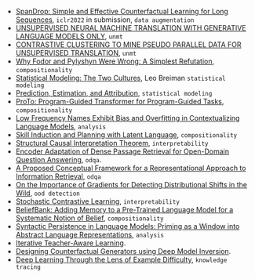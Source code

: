
- [SpanDrop: Simple and Effective Counterfactual Learning for Long Sequences](https://openreview.net/forum?id=zaALYtvbRlH), `iclr2022` in submission, `data augmentation`
- [UNSUPERVISED NEURAL MACHINE TRANSLATION WITH GENERATIVE LANGUAGE MODELS ONLY](https://openreview.net/pdf?id=SVwbKmEg7M), `unmt`
- [CONTRASTIVE CLUSTERING TO MINE PSEUDO PARALLEL DATA FOR UNSUPERVISED TRANSLATION](https://openreview.net/pdf?id=pN1JOdrSY9), `unmt`
- [Why Fodor and Pylyshyn Were Wrong: A Simplest Refutation](https://uh.edu/~garson/Chalmers.PDF), `compositionality`
- [Statistical Modeling: The Two Cultures](http://www2.math.uu.se/~thulin/mm/breiman.pdf), Leo Breiman `statistical modeling`
- [Prediction, Estimation, and Attribution](https://statweb.stanford.edu/~ckirby/brad/papers/2019PredictEstimatAttribut.pdf), `statistical modeling`
- [ProTo: Program-Guided Transformer for Program-Guided Tasks](https://arxiv.org/pdf/2110.00804.pdf), `compositionality`
- [Low Frequency Names Exhibit Bias and Overfitting in Contextualizing Language Models](https://arxiv.org/pdf/2110.00672.pdf), `analysis`
- [Skill Induction and Planning with Latent Language](https://arxiv.org/pdf/2110.01517.pdf), `compositionality`
- [Structural Causal Interpretation Theorem](https://arxiv.org/abs/2110.02395), `interpretability`
- [Encoder Adaptation of Dense Passage Retrieval for Open-Domain Question Answering](https://arxiv.org/abs/2110.01599), `odqa`.
- [A Proposed Conceptual Framework for a Representational Approach to Information Retrieval](https://arxiv.org/pdf/2110.01529.pdf), `odqa`
- [On the Importance of Gradients for Detecting Distributional Shifts in the Wild](https://arxiv.org/pdf/2110.00218.pdf), `ood detection`
- [Stochastic Contrastive Learning](https://arxiv.org/pdf/2110.00552.pdf), `interpretability`
- [BeliefBank: Adding Memory to a Pre-Trained Language Model for a Systematic Notion of Belief](https://arxiv.org/pdf/2109.14723.pdf), `compositionality`
- [Syntactic Persistence in Language Models: Priming as a Window into Abstract Language Representations](https://arxiv.org/pdf/2109.14989.pdf), `analysis`
- [Iterative Teacher-Aware Learning](https://arxiv.org/pdf/2110.00137.pdf).
- [Designing Counterfactual Generators using Deep Model Inversion](https://arxiv.org/pdf/2109.14274.pdf).
- [Deep Learning Through the Lens of Example Difficulty](https://arxiv.org/pdf/2106.09647.pdf), `knowledge tracing`
